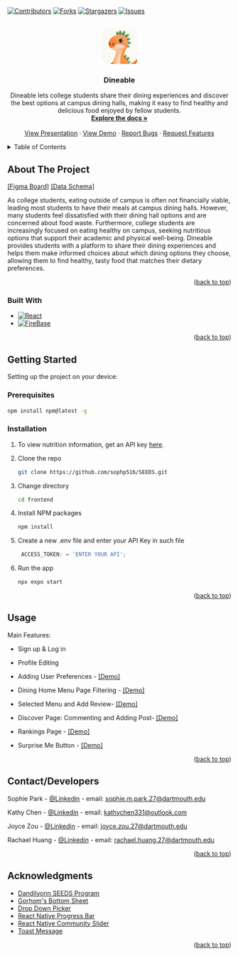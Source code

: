 
<a id="readme-top"></a>

[![Contributors][contributors-shield]][contributors-url]
[![Forks][forks-shield]][forks-url]
[![Stargazers][stars-shield]][stars-url]
[![Issues][issues-shield]][issues-url]



<!-- PROJECT LOGO -->
<br />
<div align="center">
  <a href="https://github.com/sophp516/SEEDS">
    <img src="images/dino.png" alt="Logo" width="80" height="80">
  </a>

<h3 align="center">Dineable</h3>

  <p align="center">
    Dineable lets college students share their dining experiences and discover the best options at campus dining halls, making it easy to find healthy and delicious food enjoyed by fellow students.
    <br />
    <a href="https://github.com/sophp516/SEEDS"><strong>Explore the docs »</strong></a>
    <br />
    <br />
    <a href="https://www.youtube.com/watch?v=cTJDU03fZ6E">View Presentation</a>
    ·
    <a href="https://github.com/user-attachments/assets/0193d6cf-907d-4280-83ad-f1b5c627ff5a">View Demo</a>
    ·
    <a href="https://github.com/sophp516/SEEDS/issues/new?labels=bug&template=bug-report---.md">Report Bugs</a>
    ·
    <a href="https://github.com/sophp516/SEEDS/issues/new?labels=enhancement&template=feature-request---.md">Request Features</a>
  </p>
</div>



<!-- TABLE OF CONTENTS -->
<details>
  <summary>Table of Contents</summary>
  <ol>
    <li>
      <a href="#about-the-project">About The Project</a>
      <ul>
        <li><a href="#built-with">Built With</a></li>
      </ul>
    </li>
    <li>
      <a href="#getting-started">Getting Started</a>
      <ul>
        <li><a href="#prerequisites">Prerequisites</a></li>
        <li><a href="#installation">Installation</a></li>
      </ul>
    </li>
    <li><a href="#usage">Usage</a> (more Demo)</li>
    <li><a href="#contactdevelopers">Contact/Developers</a></li>
    <li><a href="#acknowledgments">Acknowledgments</a></li>
  </ol>
</details>



<!-- ABOUT THE PROJECT -->
## About The Project

[[Figma Board]](https://www.figma.com/design/k86T2yRbwF2zjODRGxbXwE/SEEDS-2024?node-id=1-5&t=wXXycmiHbe2SY9XC-0)
[[Data Schema]](https://github.com/sophp516/SEEDS/issues/118)

As college students, eating outside of campus is often not financially viable, leading most students to have their meals at campus dining halls. However, many students feel dissatisfied with their dining hall options and are concerned about food waste. Furthermore, college students are increasingly focused on eating healthy on campus, seeking nutritious options that support their academic and physical well-being. Dineable provides students with a platform to share their dining experiences and helps them make informed choices about which dining options they choose, allowing them to find healthy, tasty food that matches their dietary preferences.

<p align="right">(<a href="#readme-top">back to top</a>)</p>



### Built With


* [![React][ReactNative.js]][ReactNative-url]
* [![FireBase][FireBase.js]][FireBase-url]


<p align="right">(<a href="#readme-top">back to top</a>)</p>



<!-- GETTING STARTED -->
## Getting Started

Setting up the project on your device:

### Prerequisites
  ```sh
  npm install npm@latest -g
  ```

### Installation

1. To view nutrition information, get an API key [here](https://platform.fatsecret.com/docs/guides/authentication/oauth2). 

2. Clone the repo
   ```sh
   git clone https://github.com/sophp516/SEEDS.git
   ```

3. Change directory
   ```sh
   cd frontend
   ```
4. Install NPM packages
   ```sh
   npm install
   ```

5. Create a new .env file and enter your API Key in such file
   ```js
    ACCESS_TOKEN: = 'ENTER YOUR API';
   ```
6. Run the app
   ```js
   npx expo start
   ```

<p align="right">(<a href="#readme-top">back to top</a>)</p>



<!-- USAGE EXAMPLES -->
## Usage
Main Features:

* Sign up & Log in

* Profile Editing

* Adding User Preferences - [[Demo]](https://github.com/user-attachments/assets/a9d8504f-011b-4b87-b113-9688a1faa2d1)

* Dining Home Menu Page Filtering - [[Demo]](https://github.com/user-attachments/assets/15aa1df4-0625-446a-a627-cb4d8867a49a)

* Selected Menu and Add Review- [[Demo]](https://github.com/user-attachments/assets/ddbcd6fb-a78e-42b9-a90b-4c69e833c6d8)

* Discover Page: Commenting and Adding Post- [[Demo]](https://github.com/user-attachments/assets/ef6fa678-ed5b-401b-81e4-c006af0c8f9c)

* Rankings Page - [[Demo]](https://github.com/user-attachments/assets/b5a231cd-6495-4dcc-a987-e3ecd4f294d1)

* Surprise Me Button - [[Demo]](https://github.com/user-attachments/assets/9d9951a4-fbe2-4a23-9eb0-5ba6b68bfd44)


<p align="right">(<a href="#readme-top">back to top</a>)</p>





<!-- CONTACT -->
## Contact/Developers

Sophie Park - [@Linkedin](https://www.linkedin.com/in/sophie-park-19b5a928b/) - email: sophie.m.park.27@dartmouth.edu

Kathy Chen - [@Linkedin](https://www.linkedin.com/in/kathy-chen-b35b532a6/) - email: kathychen331@outlook.com

Joyce Zou - [@Linkedin](https://www.linkedin.com/in/joyce-zou-57196a26b/) - email: joyce.zou.27@dartmouth.edu

Rachael Huang - [@Linkedin](https://www.linkedin.com/in/rachaelhuang/) - email: rachael.huang.27@dartmouth.edu



<p align="right">(<a href="#readme-top">back to top</a>)</p>



<!-- ACKNOWLEDGMENTS -->
## Acknowledgments

* [Dandilyonn SEEDS Program](https://www.dandilyonn.com/)
* [Gorhom's Bottom Sheet](https://www.npmjs.com/package/@gorhom/bottom-sheet)
* [Drop Down Picker](https://www.npmjs.com/package/react-native-dropdown-picker)
* [React Native Progress Bar](https://www.npmjs.com/package/react-native-progress-bar-horizontal)
* [React Native Community Slider](https://www.npmjs.com/package/@react-native-community/slider)
* [Toast Message](https://www.npmjs.com/package/react-native-toast-message)



<p align="right">(<a href="#readme-top">back to top</a>)</p>



<!-- MARKDOWN LINKS & IMAGES -->
<!-- https://www.markdownguide.org/basic-syntax/#reference-style-links -->
[contributors-shield]: https://img.shields.io/github/contributors/sophp516/SEEDS.svg?style=for-the-badge
[contributors-url]: https://github.com/sophp516/SEEDS/graphs/contributors
[forks-shield]: https://img.shields.io/github/forks/sophp516/SEEDS.svg?style=for-the-badge
[forks-url]: https://github.com/sophp516/SEEDS/network/members
[stars-shield]: https://img.shields.io/github/stars/sophp516/SEEDS.svg?style=for-the-badge
[stars-url]: https://github.com/sophp516/SEEDS/stargazers
[issues-shield]: https://img.shields.io/github/issues/sophp516/SEEDS.svg?style=for-the-badge
[issues-url]: https://github.com/sophp516/SEEDS/issues



[ReactNative.js]: https://img.shields.io/badge/ReactNative-222222?style=for-the-badge&logo=React&logoColor=
[ReactNative-url]: https://reactnative.dev/

[FireBase.js]: https://img.shields.io/badge/firebase-ffca28?style=for-the-badge&logo=firebase&logoColor=black
[FireBase-url]: https://firebase.google.com/
